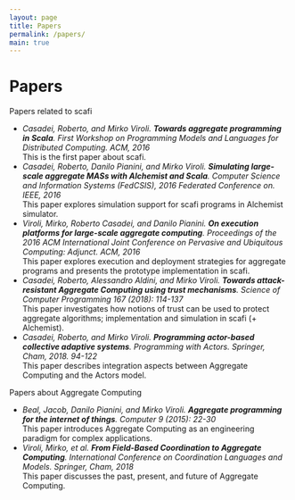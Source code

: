 ```yaml
---
layout: page
title: Papers
permalink: /papers/
main: true
---
```


# Papers #

Papers related to scafi

* _Casadei, Roberto, and Mirko Viroli. **Towards aggregate programming in Scala**. First Workshop on Programming Models and Languages for Distributed Computing. ACM, 2016_<br />
  This is the first paper about scafi.
* _Casadei, Roberto, Danilo Pianini, and Mirko Viroli. **Simulating large-scale aggregate MASs with Alchemist and Scala**. Computer Science and Information Systems (FedCSIS), 2016 Federated Conference on. IEEE, 2016_<br />
  This paper explores simulation support for scafi programs in Alchemist simulator.
* _Viroli, Mirko, Roberto Casadei, and Danilo Pianini. **On execution platforms for large-scale aggregate computing**. Proceedings of the 2016 ACM International Joint Conference on Pervasive and Ubiquitous Computing: Adjunct. ACM, 2016_<br />
  This paper explores execution and deployment strategies for aggregate programs and presents the prototype implementation in scafi.
* _Casadei, Roberto, Alessandro Aldini, and Mirko Viroli. **Towards attack-resistant Aggregate Computing using trust mechanisms**. Science of Computer Programming 167 (2018): 114-137_<br />
  This paper investigates how notions of trust can be used to protect aggregate algorithms; implementation and simulation in scafi (+ Alchemist).
* _Casadei, Roberto, and Mirko Viroli. **Programming actor-based collective adaptive systems**. Programming with Actors. Springer, Cham, 2018. 94-122_<br />
  This paper describes integration aspects between Aggregate Computing and the Actors model.

Papers about Aggregate Computing

* _Beal, Jacob, Danilo Pianini, and Mirko Viroli. **Aggregate programming for the internet of things**. Computer 9 (2015): 22-30_<br />
  This paper introduces Aggregate Computing as an engineering paradigm for complex applications.
* _Viroli, Mirko, et al. **From Field-Based Coordination to Aggregate Computing**. International Conference on Coordination Languages and Models. Springer, Cham, 2018_<br />
  This paper discusses the past, present, and future of Aggregate Computing.
